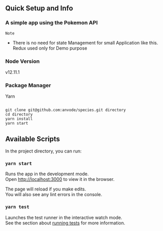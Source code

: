 ## Quick Setup and Info

### A simple app using the Pokemon API

`Note`

* There is no need for state Management for small Application like this. Redux used only for Demo purpose

### Node Version

v12.11.1

### Package Manager

Yarn

```

git clone git@github.com:anvode/species.git directory
cd directory
yarn install
yarn start

```

## Available Scripts

In the project directory, you can run:

### `yarn start`

Runs the app in the development mode.<br />
Open [http://localhost:3000](http://localhost:3000) to view it in the browser.

The page will reload if you make edits.<br />
You will also see any lint errors in the console.

### `yarn test`

Launches the test runner in the interactive watch mode.<br />
See the section about [running tests](https://facebook.github.io/create-react-app/docs/running-tests) for more information.
